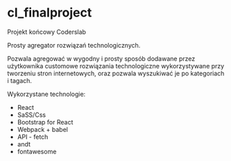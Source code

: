 # cl_finalproject

Projekt końcowy Coderslab

Prosty agregator rozwiązań technologicznych.

Pozwala agregować w wygodny i prosty sposób dodawane przez użytkownika customowe rozwiązania technologiczne wykorzystywane przy tworzeniu stron internetowych, oraz pozwala wyszukiwać je po kategoriach i tagach.


Wykorzystane technologie:
- React
- SaSS/Css
- Bootstrap for React
- Webpack + babel
- API - fetch
- andt
- fontawesome


<!-- Shortlinks: -->
<!-- Github pages deployment: https://piotrpawlowski7.github.io/cl_finalproject/ -->
